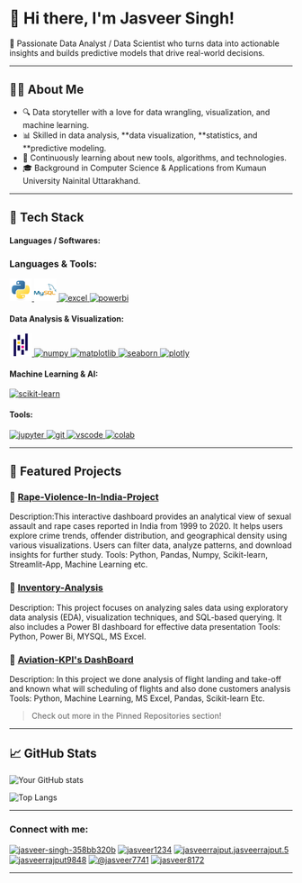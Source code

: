 # 👋 Hi there, I'm Jasveer Singh!

🎯 Passionate Data Analyst / Data Scientist who turns data into actionable insights and builds predictive models that drive real-world decisions.

---

## 👨‍💻 About Me

- 🔍 Data storyteller with a love for data wrangling, visualization, and machine learning.
- 📊 Skilled in data analysis, **data visualization, **statistics, and **predictive modeling.
- 🧠 Continuously learning about new tools, algorithms, and technologies.
- 🎓 Background in Computer Science & Applications from Kumaun University Nainital Uttarakhand.

---

## 💼 Tech Stack

#### Languages / Softwares:
<h3 align="left">Languages & Tools:</h3>
<p align="left">
  <!-- Python -->
  <a href="https://www.python.org" target="_blank" rel="noreferrer">
    <img src="https://raw.githubusercontent.com/devicons/devicon/master/icons/python/python-original.svg" alt="python" width="40" height="40"/>
  </a>

  <!-- MySQL -->
  <a href="https://www.mysql.com/" target="_blank" rel="noreferrer">
    <img src="https://raw.githubusercontent.com/devicons/devicon/master/icons/mysql/mysql-original-wordmark.svg" alt="mysql" width="40" height="40"/>
  </a>

  <!-- Microsoft Excel -->
  <a href="https://www.microsoft.com/en-us/microsoft-365/excel" target="_blank" rel="noreferrer">
    <img src="https://cdn.worldvectorlogo.com/logos/microsoft-excel-2013.svg" alt="excel" width="40" height="40"/>
  </a>

  <!-- Power BI -->
  <a href="https://powerbi.microsoft.com/" target="_blank" rel="noreferrer">
    <img src="https://upload.wikimedia.org/wikipedia/commons/c/cf/New_Power_BI_Logo.svg" alt="powerbi" width="40" height="40"/>
  </a>
</p>


#### Data Analysis & Visualization:
  <!-- Pandas -->
  <a href="https://pandas.pydata.org/" target="_blank" rel="noreferrer">
    <img src="https://raw.githubusercontent.com/devicons/devicon/2ae2a900d2f041da66e950e4d48052658d850630/icons/pandas/pandas-original.svg" alt="pandas" width="40" height="40"/>
  </a>

  <!-- NumPy -->
  <a href="https://numpy.org/" target="_blank" rel="noreferrer">
    <img src="https://upload.wikimedia.org/wikipedia/commons/8/8e/Numpy_logo_2020.svg" alt="numpy" width="40" height="40"/>
  </a>

  <!-- Matplotlib -->
  <a href="https://matplotlib.org/" target="_blank" rel="noreferrer">
    <img src="https://upload.wikimedia.org/wikipedia/commons/8/84/Matplotlib_icon.svg" alt="matplotlib" width="40" height="40"/>
  </a>

  <!-- Seaborn -->
  <a href="https://seaborn.pydata.org/" target="_blank" rel="noreferrer">
    <img src="https://seaborn.pydata.org/_images/logo-mark-lightbg.svg" alt="seaborn" width="40" height="40"/>
  </a>

  <!-- Plotly -->
  <a href="https://plotly.com/" target="_blank" rel="noreferrer">
    <img src="https://upload.wikimedia.org/wikipedia/commons/1/10/Plotly_Logo.svg" alt="plotly" width="40" height="40"/>
  </a>



#### Machine Learning & AI:
<a href="https://scikit-learn.org/" target="_blank" rel="noreferrer">
  <img src="https://upload.wikimedia.org/wikipedia/commons/0/05/Scikit_learn_logo_small.svg" alt="scikit-learn" width="40" height="40"/>
</a>


#### Tools:
  <!-- Jupyter Notebooks -->
  <a href="https://jupyter.org/" target="_blank" rel="noreferrer">
    <img src="https://upload.wikimedia.org/wikipedia/commons/3/38/Jupyter_logo.svg" alt="jupyter" width="40" height="40"/>
  </a>

  <!-- Git -->
  <a href="https://git-scm.com/" target="_blank" rel="noreferrer">
    <img src="https://www.vectorlogo.zone/logos/git-scm/git-scm-icon.svg" alt="git" width="40" height="40"/>
  </a>

  <!-- VS Code -->
  <a href="https://code.visualstudio.com/" target="_blank" rel="noreferrer">
    <img src="https://cdn.worldvectorlogo.com/logos/visual-studio-code-1.svg" alt="vscode" width="40" height="40"/>
  </a>

 <!-- Google Colab -->
<a href="https://colab.research.google.com/" target="_blank" rel="noreferrer">
  <img src="https://colab.research.google.com/img/colab_favicon_256px.png" alt="colab" width="40" height="40"/>
</a>
</p>


---

## 📂 Featured Projects

### 🔹 [Rape-Violence-In-India-Project](https://violence-in-india-project.streamlit.app)
Description:This interactive dashboard provides an analytical view of sexual assault and rape cases reported in India from 1999 to 2020. It helps users explore crime trends, offender distribution, and geographical density using various visualizations. Users can filter data, analyze patterns, and download insights for further study. 
Tools: Python, Pandas, Numpy, Scikit-learn, Streamlit-App, Machine Learning etc.

### 🔹 [Inventory-Analysis](https://github.com/Jasveer8172791/Inventory-Analysis)
Description: This project focuses on analyzing sales data using exploratory data analysis (EDA), visualization techniques, and SQL-based querying. It also includes a Power BI dashboard for effective data presentation 
Tools: Python, Power Bi, MYSQL, MS Excel. 

### 🔹 [Aviation-KPI's DashBoard](https://hackathon-jisgpq8t3l72nejy3ecmd2.streamlit.app/)
Description: In this project we done analysis of flight landing and take-off and known what will scheduling of flights and also done customers analysis 
Tools: Python, Machine Learning, MS Excel, Pandas, Scikit-learn Etc. 

> Check out more in the Pinned Repositories section!

---


## 📈 GitHub Stats

![Your GitHub stats](https://github-readme-stats.vercel.app/api?username=Jasveer8172791&show_icons=true&hide_title=true&theme=default)

![Top Langs](https://github-readme-stats.vercel.app/api/top-langs/?username=Jasveer8172791&layout=compact&theme=default)

---

<h3 align="left">Connect with me:</h3>
<p align="left">
<a href="https://linkedin.com/in/jasveer-singh-358bb320b" target="blank"><img align="center" src="https://raw.githubusercontent.com/rahuldkjain/github-profile-readme-generator/master/src/images/icons/Social/linked-in-alt.svg" alt="jasveer-singh-358bb320b" height="30" width="40" /></a>
<a href="https://kaggle.com/jasveer1234" target="blank"><img align="center" src="https://raw.githubusercontent.com/rahuldkjain/github-profile-readme-generator/master/src/images/icons/Social/kaggle.svg" alt="jasveer1234" height="30" width="40" /></a>
<a href="https://fb.com/jasveerrajput.jasveerrajput.5" target="blank"><img align="center" src="https://raw.githubusercontent.com/rahuldkjain/github-profile-readme-generator/master/src/images/icons/Social/facebook.svg" alt="jasveerrajput.jasveerrajput.5" height="30" width="40" /></a>
<a href="https://instagram.com/jasveerrajput9848" target="blank"><img align="center" src="https://raw.githubusercontent.com/rahuldkjain/github-profile-readme-generator/master/src/images/icons/Social/instagram.svg" alt="jasveerrajput9848" height="30" width="40" /></a>
<a href="https://www.youtube.com/c/@jasveer7741" target="blank"><img align="center" src="https://raw.githubusercontent.com/rahuldkjain/github-profile-readme-generator/master/src/images/icons/Social/youtube.svg" alt="@jasveer7741" height="30" width="40" /></a>
<a href="https://www.leetcode.com/jasveer8172" target="blank"><img align="center" src="https://raw.githubusercontent.com/rahuldkjain/github-profile-readme-generator/master/src/images/icons/Social/leet-code.svg" alt="jasveer8172" height="30" width="40" /></a>
</p>


----
